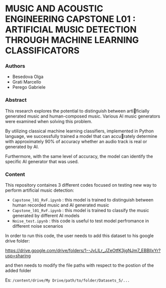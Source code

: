 # MUSIC AND ACOUSTIC ENGINEERING CAPSTONE L01 : ARTIFICIAL MUSIC DETECTION THROUGH MACHINE LEARNING CLASSIFICATORS

### Authors
- Besedova Olga
- Grati Marcello
- Perego Gabriele

### Abstract
This research explores the potential to distinguish between artificially generated music and human-composed music. Various
AI music generators were examined when solving this problem.

By utilizing classical machine learning classifiers, implemented in Python language, we successfully trained a model that can accurately determine with approximately 90% of accuracy whether an audio track is real or generated by AI.

Furthermore, with the same
level of accuracy, the model can identify the specific AI generator that was used.

### Content
This repository containes 3 different codes focused on testing new way to perform artificial music detection:

- `Capstone_l01_RvF.ipynb` : this model is trained to distinguish between human recorded music and AI generated music
- `Capstone_l01_RvF.ipynb` : this model is trained to classify the music generated by different AI models
- `Noise_test.ipynb` : this code is useful to test model perfromance in different noise scenarios

In order to run this code, the user needs to add this dataset to his google drive folder:

https://drive.google.com/drive/folders/1--JvLlLr_JZeOtfK3jgNJm7_EBBIlxYr?usp=sharing

and then needs to modify the file paths with respect to the postion of the added folder

Es: `/content/drive/My Drive/path/to/folder/Datasets_5/...`
